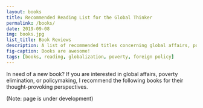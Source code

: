 ```yaml
---
layout: books
title: Recommended Reading List for the Global Thinker
permalink: /books/
date: 2019-09-08
img: books.jpg
list_title: Book Reviews
description: A list of recommended titles concerning global affairs, policymaking, poverty, and other topics.
fig-caption: Books are awesome!
tags: [books, reading, globalization, poverty, foreign policy]
---
```


In need of a new book? If you are interested in global affairs, poverty elimination, or policymaking, I recommend the following books for their thought-provoking perspectives.

(Note: page is under development)

